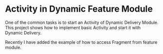 # Activity in Dynamic Feature Module
One of the common tasks is to start an Activity of Dynamic Delivery Module. This project shows how to implement basic Activity and start it with Dynamic Delivery. 

Recently I have added the example of how to access Fragment from feature module.
